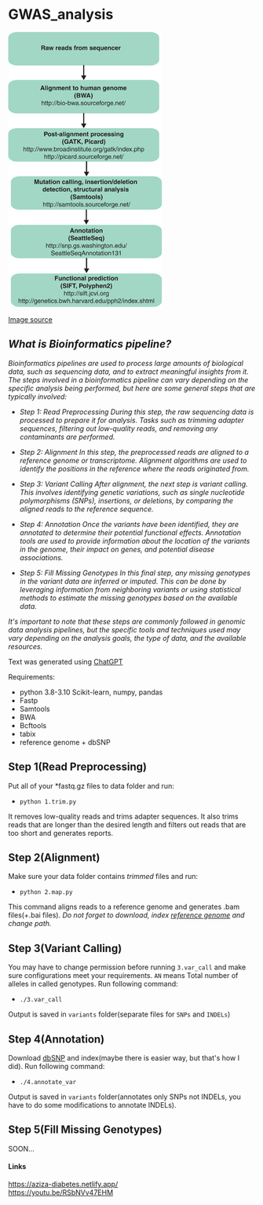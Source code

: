 # GWAS_analysis

![IM](im.png)


[Image source](https://www.researchgate.net/figure/Schematic-of-a-bioinformatics-pipeline-Examples-of-the-most-commonly-used-publicly_fig3_250923605)

## *What is Bioinformatics pipeline?*

*Bioinformatics pipelines are used to process large amounts of biological data, such as sequencing data, and to extract meaningful insights from it. The steps involved in a bioinformatics pipeline can vary depending on the specific analysis being performed, but here are some general steps that are typically involved:*

 - *Step 1: Read Preprocessing During this step, the raw sequencing data
   is processed to prepare it for analysis. Tasks such as trimming
   adapter sequences, filtering out low-quality reads, and removing any
   contaminants are performed.*
   
 - *Step 2: Alignment In this step, the preprocessed reads are aligned to
   a reference genome or transcriptome. Alignment algorithms are used to
   identify the positions in the reference where the reads originated
   from.*
   
  - *Step 3: Variant Calling After alignment, the next step is variant
   calling. This involves identifying genetic variations, such as single
   nucleotide polymorphisms (SNPs), insertions, or deletions, by
   comparing the aligned reads to the reference sequence.*
   
   - *Step 4: Annotation Once the variants have been identified, they are
   annotated to determine their potential functional effects. Annotation
   tools are used to provide information about the location of the
   variants in the genome, their impact on genes, and potential disease
   associations.*
   
   - *Step 5: Fill Missing Genotypes In this final step, any missing
   genotypes in the variant data are inferred or imputed. This can be
   done by leveraging information from neighboring variants or using
   statistical methods to estimate the missing genotypes based on the
   available data.*

*It's important to note that these steps are commonly followed in genomic data analysis pipelines, but the specific tools and techniques used may vary depending on the analysis goals, the type of data, and the available resources.*

Text was generated using [ChatGPT](https://chat.openai.com/)

Requirements:

 - python 3.8-3.10 
 Scikit-learn, numpy, pandas 
 - Fastp 
 - Samtools 
 - BWA
 - Bcftools
 - tabix
 - reference genome + dbSNP
## Step 1(Read Preprocessing)

Put all of your *fastq.gz files to data folder and run:
-     python 1.trim.py

It removes low-quality reads and trims adapter sequences. It also trims reads that are longer than the desired length and filters out reads that are too short and generates reports.


## Step 2(Alignment)

Make sure your data folder contains *trimmed* files and run:
-     python 2.map.py

This command aligns reads to a reference genome and generates .bam files(+.bai files).
*Do not forget to download, index [reference genome](https://www.ncbi.nlm.nih.gov/genome/guide/human/) and change path.*

## Step 3(Variant Calling)

You may have to change permission before running `3.var_call` and make sure configurations meet your requirements. `AN` means Total number of alleles in called genotypes.
Run following command:

-     ./3.var_call

Output is saved in `variants` folder(separate files for `SNPs` and `INDELs`)

## Step 4(Annotation)

Download [dbSNP](https://www.ncbi.nlm.nih.gov/genome/guide/human/) and index(maybe there is easier way, but that's how I did).
Run following command:

-     ./4.annotate_var

Output is saved in `variants` folder(annotates only SNPs not INDELs, you have to do some modifications to annotate INDELs).

## Step 5(Fill Missing Genotypes)

SOON...


#### Links
https://aziza-diabetes.netlify.app/
<br>
https://youtu.be/RSbNVv47EHM

